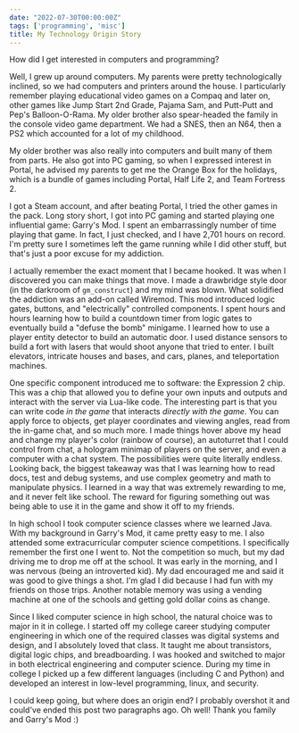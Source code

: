 ```yaml
---
date: "2022-07-30T00:00:00Z"
tags: ['programming', 'misc']
title: My Technology Origin Story
---
```


How did I get interested in computers and programming?


Well, I grew up around computers. My parents were pretty technologically
inclined, so we had computers and printers around the house. I particularly
remember playing educational video games on a Compaq and later on, other games
like Jump Start 2nd Grade, Pajama Sam, and Putt-Putt and Pep's Balloon-O-Rama.
My older brother also spear-headed the family in the console video game
department. We had a SNES, then an N64, then a PS2 which accounted for a lot of
my childhood.

My older brother was also really into computers and built many of them from
parts. He also got into PC gaming, so when I expressed interest in Portal, he
advised my parents to get me the Orange Box for the holidays, which is a bundle
of games including Portal, Half Life 2, and Team Fortress 2.

I got a Steam account, and after beating Portal, I tried the other games in the
pack. Long story short, I got into PC gaming and started playing one
influential game: Garry's Mod. I spent an embarrassingly number of time playing
that game. In fact, I just checked, and I have 2,701 hours on record. I'm
pretty sure I sometimes left the game running while I did other stuff, but
that's just a poor excuse for my addiction.

I actually remember the exact moment that I became hooked. It was when I
discovered you can make things that move. I made a drawbridge style door (in
the darkroom of `gm_construct`) and my mind was blown. What solidified the
addiction was an add-on called Wiremod. This mod introduced logic gates,
buttons, and "electrically" controlled components. I spent hours and hours
learning how to build a countdown timer from logic gates to eventually build a
"defuse the bomb" minigame. I learned how to use a player entity detector to
build an automatic door. I used distance sensors to build a fort with lasers
that would shoot anyone that tried to enter. I built elevators, intricate
houses and bases, and cars, planes, and teleportation machines.

One specific component introduced me to software: the Expression 2 chip. This
was a chip that allowed you to define your own inputs and outputs and interact
with the server via Lua-like code. The interesting part is that you can write
code *in the game* that interacts *directly with the game*. You can apply force
to objects, get player coordinates and viewing angles, read from the in-game
chat, and so much more. I made things hover above my head and change my
player's color (rainbow of course), an autoturret that I could control from
chat, a hologram minimap of players on the server, and even a computer with a
chat system. The possibilities were quite literally endless. Looking back, the
biggest takeaway was that I was learning how to read docs, test and debug
systems, and use complex geometry and math to manipulate physics. I learned in
a way that was extremely rewarding to me, and it never felt like school. The
reward for figuring something out was being able to use it in the game and show
it off to my friends.

In high school I took computer science classes where we learned Java. With my
background in Garry's Mod, it came pretty easy to me. I also attended some
extracurricular computer science competitions. I specifically remember the first
one I went to. Not the competition so much, but my dad driving me to drop me
off at the school. It was early in the morning, and I was nervous (being an
introverted kid). My dad encouraged me and said it was good to give things a
shot. I'm glad I did because I had fun with my friends on those trips. Another
notable memory was using a vending machine at one of the schools and getting
gold dollar coins as change.

Since I liked computer science in high school, the natural choice was to major
in it in college. I started off my college career studying computer engineering
in which one of the required classes was digital systems and design, and I
absolutely loved that class. It taught me about transistors, digital logic
chips, and breadboarding. I was hooked and switched to major in both electrical
engineering and computer science. During my time in college I picked up a few
different languages (including C and Python) and developed an interest in
low-level programming, linux, and security.

I could keep going, but where does an origin end? I probably overshot it and
could've ended this post two paragraphs ago. Oh well! Thank you family and
Garry's Mod :)
